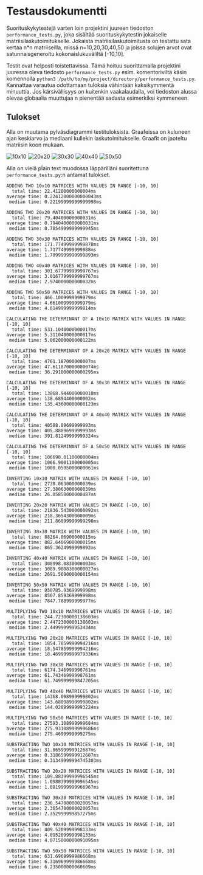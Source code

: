 # Testausdokumentti

Suorituskykytestejä varten loin projektini juureen tiedoston `performance_tests.py`, joka sisältää suorituskykytestin jokaiselle
matriisilaskutoimitukselle. Jokaista matriisilaskutoimitusta on testattu sata kertaa n*n matriiseilla, missä n=10,20,30,40,50
ja joissa solujen arvot ovat satunnaisgeneroitu kokonaislukuväliltä [-10,10].

Testit ovat helposti toistettavissa. Tämä hoituu suorittamalla projektini juuressa oleva tiedosto `performance_tests.py` esim.
komentoriviltä käsin komennolla `python3 /path/to/my/project/directory/performance_tests.py`. Kannattaa varautua odottamaan
tuloksia vähintään kaksikymmentä minuuttia. Jos kärsivällisyys on kuitenkin vaakalaudalla, voi tiedoston alussa olevaa
globaalia muuttujaa n pienentää sadasta esimerkiksi kymmeneen.

## Tulokset
Alla on muutama pylväsdiagrammi testituloksista. Graafeissa on kuluneen ajan keskiarvo ja mediaani kullekin
laskutoimitukselle. Graafit on jaoteltu matriisin koon mukaan.

![10x10](pics/10x10.png "Results for 10x10 matrices")
![20x20](pics/20x20.png "Results for 20x20 matrices")
![30x30](pics/30x30.png "Results for 30x30 matrices")
![40x40](pics/40x40.png "Results for 40x40 matrices")
![50x50](pics/50x50.png "Results for 50x50 matrices")

Alla on vielä pĺain text muodossa läppärilläni suoritettuna `performance_tests.py`:n antamat tulokset.
```
ADDING TWO 10x10 MATRICES WITH VALUES IN RANGE [-10, 10]
  total time: 22.41200000000004ms
average time: 0.22412000000000043ms
 median time: 0.22199999999999998ms

ADDING TWO 20x20 MATRICES WITH VALUES IN RANGE [-10, 10]
  total time: 79.40400000000031ms
average time: 0.7940400000000031ms
 median time: 0.7854999999999945ms

ADDING TWO 30x30 MATRICES WITH VALUES IN RANGE [-10, 10]
  total time: 171.77499999999878ms
average time: 1.717749999999988ms
 median time: 1.7099999999999893ms

ADDING TWO 40x40 MATRICES WITH VALUES IN RANGE [-10, 10]
  total time: 301.67799999999767ms
average time: 3.0167799999999767ms
 median time: 2.974000000000032ms

ADDING TWO 50x50 MATRICES WITH VALUES IN RANGE [-10, 10]
  total time: 466.1009999999979ms
average time: 4.661009999999979ms
 median time: 4.614999999999814ms

CALCULATING THE DETERMINANT OF A 10x10 MATRIX WITH VALUES IN RANGE [-10, 10]
  total time: 531.1040000000017ms
average time: 5.311040000000017ms
 median time: 5.062000000000122ms

CALCULATING THE DETERMINANT OF A 20x20 MATRIX WITH VALUES IN RANGE [-10, 10]
  total time: 4761.187000000007ms
average time: 47.611870000000074ms
 median time: 36.291000000000295ms

CALCULATING THE DETERMINANT OF A 30x30 MATRIX WITH VALUES IN RANGE [-10, 10]
  total time: 13868.944000000018ms
average time: 138.6894400000002ms
 median time: 135.43600000000123ms

CALCULATING THE DETERMINANT OF A 40x40 MATRIX WITH VALUES IN RANGE [-10, 10]
  total time: 40588.89699999993ms
average time: 405.8889699999993ms
 median time: 391.81249999999324ms

CALCULATING THE DETERMINANT OF A 50x50 MATRIX WITH VALUES IN RANGE [-10, 10]
  total time: 106690.01100000004ms
average time: 1066.9001100000005ms
 median time: 1000.0595000000061ms

INVERTING 10x10 MATRIX WITH VALUES IN RANGE [-10, 10]
  total time: 2738.063000000039ms
average time: 27.38063000000039ms
 median time: 26.05850000000487ms

INVERTING 20x20 MATRIX WITH VALUES IN RANGE [-10, 10]
  total time: 21836.543000000092ms
average time: 218.3654300000009ms
 median time: 211.86899999999298ms

INVERTING 30x30 MATRIX WITH VALUES IN RANGE [-10, 10]
  total time: 88264.06900000015ms
average time: 882.6406900000015ms
 median time: 865.3624999999892ms

INVERTING 40x40 MATRIX WITH VALUES IN RANGE [-10, 10]
  total time: 308998.0830000003ms
average time: 3089.9808300000027ms
 median time: 2691.5690000000154ms

INVERTING 50x50 MATRIX WITH VALUES IN RANGE [-10, 10]
  total time: 850785.9369999998ms
average time: 8507.859369999998ms
 median time: 7847.788999999977ms

MULTIPLYING TWO 10x10 MATRICES WITH VALUES IN RANGE [-10, 10]
  total time: 244.72300000138603ms
average time: 2.4472300000138603ms
 median time: 2.449999999953434ms

MULTIPLYING TWO 20x20 MATRICES WITH VALUES IN RANGE [-10, 10]
  total time: 1854.7859999994216ms
average time: 18.547859999994216ms
 median time: 18.469999999979336ms

MULTIPLYING TWO 30x30 MATRICES WITH VALUES IN RANGE [-10, 10]
  total time: 6174.346999998761ms
average time: 61.74346999998761ms
 median time: 61.749999999847205ms

MULTIPLYING TWO 40x40 MATRICES WITH VALUES IN RANGE [-10, 10]
  total time: 14368.098999999802ms
average time: 143.68098999999802ms
 median time: 144.02899999993224ms

MULTIPLYING TWO 50x50 MATRICES WITH VALUES IN RANGE [-10, 10]
  total time: 27593.108999999684ms
average time: 275.93108999999686ms
 median time: 275.4699999999275ms

SUBSTRACTING TWO 10x10 MATRICES WITH VALUES IN RANGE [-10, 10]
  total time: 31.86599999912687ms
average time: 0.3186599999912687ms
 median time: 0.31349999994745303ms

SUBSTRACTING TWO 20x20 MATRICES WITH VALUES IN RANGE [-10, 10]
  total time: 109.88399999996545ms
average time: 1.0988399999996545ms
 median time: 1.0819999999966967ms

SUBSTRACTING TWO 30x30 MATRICES WITH VALUES IN RANGE [-10, 10]
  total time: 236.54700000020057ms
average time: 2.3654700000020057ms
 median time: 2.352999999857275ms

SUBSTRACTING TWO 40x40 MATRICES WITH VALUES IN RANGE [-10, 10]
  total time: 409.5209999998133ms
average time: 4.095209999998133ms
 median time: 4.0715000000091095ms

SUBSTRACTING TWO 50x50 MATRICES WITH VALUES IN RANGE [-10, 10]
  total time: 631.6969999986668ms
average time: 6.316969999986668ms
 median time: 6.235000000060609ms

```
